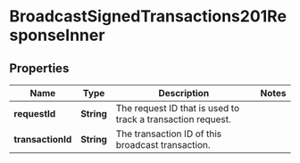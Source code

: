 

# BroadcastSignedTransactions201ResponseInner


## Properties

| Name | Type | Description | Notes |
|------------ | ------------- | ------------- | -------------|
|**requestId** | **String** | The request ID that is used to track a transaction request. |  |
|**transactionId** | **String** | The transaction ID of this broadcast transaction. |  |



